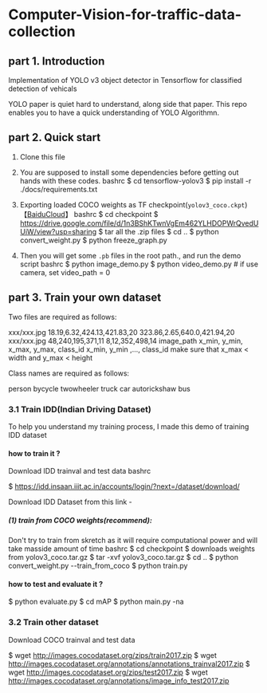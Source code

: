 # Computer-Vision-for-traffic-data-collection
## part 1. Introduction
Implementation of YOLO v3 object detector in Tensorflow for classified detection of vehicals

YOLO paper is quiet hard to understand, along side that paper. This repo enables you to have a quick understanding of YOLO Algorithmn.


## part 2. Quick start
1. Clone this file
2.  You are supposed  to install some dependencies before getting out hands with these codes.
bashrc
$ cd tensorflow-yolov3
$ pip install -r ./docs/requirements.txt

3. Exporting loaded COCO weights as TF checkpoint(`yolov3_coco.ckpt`)【[BaiduCloud](https://pan.baidu.com/s/11mwiUy8KotjUVQXqkGGPFQ&shfl=sharepset)】
bashrc
$ cd checkpoint
$ https://drive.google.com/file/d/1n3BShKTwnVgEm462YLHDOPWrQvedUUiW/view?usp=sharing 
$ tar all the .zip files
$ cd ..
$ python convert_weight.py
$ python freeze_graph.py

4. Then you will get some `.pb` files in the root path.,  and run the demo script
bashrc
$ python image_demo.py
$ python video_demo.py # if use camera, set video_path = 0


## part 3. Train your own dataset
Two files are required as follows:


xxx/xxx.jpg 18.19,6.32,424.13,421.83,20 323.86,2.65,640.0,421.94,20 
xxx/xxx.jpg 48,240,195,371,11 8,12,352,498,14
image_path x_min, y_min, x_max, y_max, class_id  x_min, y_min ,..., class_id 
make sure that x_max < width and y_max < height

Class names are required as follows:


person
bycycle
twowheeler
truck
car
autorickshaw
bus


### 3.1 Train IDD(Indian Driving Dataset) 
To help you understand my training process, I made this demo of training IDD dataset
#### how to train it ?
Download IDD trainval  and test data
bashrc

$ https://idd.insaan.iiit.ac.in/accounts/login/?next=/dataset/download/

Download IDD Dataset from this link -

##### (1) train from COCO weights(recommend):
Don't try to train from skretch as it will require computational power and will take masside amount of time
bashrc
$ cd checkpoint
$ downloads weights from yolov3_coco.tar.gz
$ tar -xvf yolov3_coco.tar.gz
$ cd ..
$ python convert_weight.py --train_from_coco
$ python train.py


#### how to test and evaluate it ?

$ python evaluate.py
$ cd mAP
$ python main.py -na


### 3.2 Train other dataset
Download COCO trainval  and test data

$ wget http://images.cocodataset.org/zips/train2017.zip
$ wget http://images.cocodataset.org/annotations/annotations_trainval2017.zip
$ wget http://images.cocodataset.org/zips/test2017.zip
$ wget http://images.cocodataset.org/annotations/image_info_test2017.zip 
